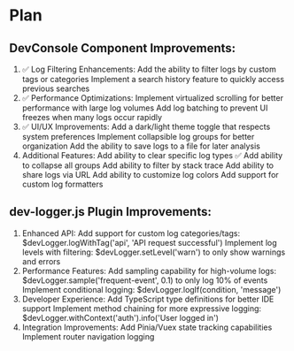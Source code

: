# Plan

## DevConsole Component Improvements:
1. ✅ Log Filtering Enhancements:
Add the ability to filter logs by custom tags or categories
Implement a search history feature to quickly access previous searches
2. ✅ Performance Optimizations:
Implement virtualized scrolling for better performance with large log volumes
Add log batching to prevent UI freezes when many logs occur rapidly
3. ✅ UI/UX Improvements:
Add a dark/light theme toggle that respects system preferences
Implement collapsible log groups for better organization
Add the ability to save logs to a file for later analysis
4. Additional Features:
Add ability to clear specific log types
✅ Add ability to collapse all groups
Add ability to filter by stack trace
Add ability to share logs via URL
Add ability to customize log colors
Add support for custom log formatters

## dev-logger.js Plugin Improvements:
1. Enhanced API:
Add support for custom log categories/tags: $devLogger.logWithTag('api', 'API request successful')
Implement log levels with filtering: $devLogger.setLevel('warn') to only show warnings and errors
2. Performance Features:
Add sampling capability for high-volume logs: $devLogger.sample('frequent-event', 0.1) to only log 10% of events
Implement conditional logging: $devLogger.logIf(condition, 'message')
3. Developer Experience:
Add TypeScript type definitions for better IDE support
Implement method chaining for more expressive logging: $devLogger.withContext('auth').info('User logged in')
4. Integration Improvements:
Add Pinia/Vuex state tracking capabilities
Implement router navigation logging

